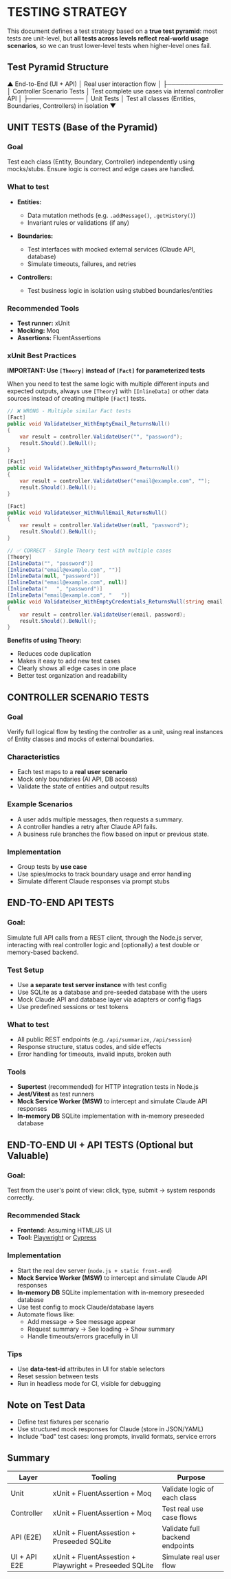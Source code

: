 # TESTING STRATEGY

This document defines a test strategy based on a **true test pyramid**: most tests are unit-level, but **all tests across levels reflect real-world usage scenarios**, so we can trust lower-level tests when higher-level ones fail.

## Test Pyramid Structure

 ▲ End-to-End (UI + API)
 │ Real user interaction flow
 │
 ├─────────────
 │ Controller Scenario Tests
 │ Test complete use cases via internal controller API
 │
 ├─────────────
 │ Unit Tests
 │ Test all classes (Entities, Boundaries, Controllers) in isolation
 ▼


## UNIT TESTS (Base of the Pyramid)

### Goal

Test each class (Entity, Boundary, Controller) independently using mocks/stubs. Ensure logic is correct and edge cases are handled.

### What to test

- **Entities:**
  - Data mutation methods (e.g. `.addMessage()`, `.getHistory()`)
  - Invariant rules or validations (if any)

- **Boundaries:**
  - Test interfaces with mocked external services (Claude API, database)
  - Simulate timeouts, failures, and retries

- **Controllers:**
  - Test business logic in isolation using stubbed boundaries/entities

### Recommended Tools
- **Test runner:** xUnit
- **Mocking:** Moq
- **Assertions:** FluentAssertions

### xUnit Best Practices

**IMPORTANT: Use `[Theory]` instead of `[Fact]` for parameterized tests**

When you need to test the same logic with multiple different inputs and expected outputs, always use `[Theory]` with `[InlineData]` or other data sources instead of creating multiple `[Fact]` tests.

```csharp
// ❌ WRONG - Multiple similar Fact tests
[Fact]
public void ValidateUser_WithEmptyEmail_ReturnsNull()
{
    var result = controller.ValidateUser("", "password");
    result.Should().BeNull();
}

[Fact]
public void ValidateUser_WithEmptyPassword_ReturnsNull()
{
    var result = controller.ValidateUser("email@example.com", "");
    result.Should().BeNull();
}

[Fact]
public void ValidateUser_WithNullEmail_ReturnsNull()
{
    var result = controller.ValidateUser(null, "password");
    result.Should().BeNull();
}

// ✅ CORRECT - Single Theory test with multiple cases
[Theory]
[InlineData("", "password")]
[InlineData("email@example.com", "")]
[InlineData(null, "password")]
[InlineData("email@example.com", null)]
[InlineData("   ", "password")]
[InlineData("email@example.com", "   ")]
public void ValidateUser_WithEmptyCredentials_ReturnsNull(string email, string password)
{
    var result = controller.ValidateUser(email, password);
    result.Should().BeNull();
}
```

**Benefits of using Theory:**
- Reduces code duplication
- Makes it easy to add new test cases
- Clearly shows all edge cases in one place
- Better test organization and readability

## CONTROLLER SCENARIO TESTS

### Goal

Verify full logical flow by testing the controller as a unit, using real instances of Entity classes and mocks of external boundaries.

### Characteristics
- Each test maps to a **real user scenario**
- Mock only boundaries (AI API, DB access)
- Validate the state of entities and output results

### Example Scenarios

- A user adds multiple messages, then requests a summary.
- A controller handles a retry after Claude API fails.
- A business rule branches the flow based on input or previous state.

### Implementation
- Group tests by **use case**
- Use spies/mocks to track boundary usage and error handling
- Simulate different Claude responses via prompt stubs

## END-TO-END API TESTS

### Goal:

Simulate full API calls from a REST client, through the Node.js server, interacting with real controller logic and (optionally) a test double or memory-based backend.

### Test Setup

- Use **a separate test server instance** with test config
- Use SQLite as a database and pre-seeded database with the users
- Mock Claude API and database layer via adapters or config flags
- Use predefined sessions or test tokens

### What to test

- All public REST endpoints (e.g. `/api/summarize`, `/api/session`)
- Response structure, status codes, and side effects
- Error handling for timeouts, invalid inputs, broken auth

### Tools

- **Supertest** (recommended) for HTTP integration tests in Node.js
- **Jest/Vitest** as test runners
- **Mock Service Worker (MSW)** to intercept and simulate Claude API responses
- **In-memory DB** SQLite implementation with in-memory preseeded database

## END-TO-END UI + API TESTS (Optional but Valuable)

### Goal:

Test from the user's point of view: click, type, submit → system responds correctly.

### Recommended Stack

- **Frontend:** Assuming HTML/JS UI
- **Tool:** [Playwright](https://playwright.dev/) or [Cypress](https://www.cypress.io/)

### Implementation

- Start the real dev server (`node.js + static front-end`)
- **Mock Service Worker (MSW)** to intercept and simulate Claude API responses
- **In-memory DB** SQLite implementation with in-memory preseeded database
- Use test config to mock Claude/database layers
- Automate flows like:
  - Add message → See message appear
  - Request summary → See loading → Show summary
  - Handle timeouts/errors gracefully in UI

### Tips

- Use **data-test-id** attributes in UI for stable selectors
- Reset session between tests
- Run in headless mode for CI, visible for debugging

## Note on Test Data

- Define test fixtures per scenario
- Use structured mock responses for Claude (store in JSON/YAML)
- Include "bad" test cases: long prompts, invalid formats, service errors

## Summary

| Layer        | Tooling                                        | Purpose                                |
|--------------|------------------------------------------------|----------------------------------------|
| Unit         | xUnit + FluentAssertion + Moq                  | Validate logic of each class           |
| Controller   | xUnit + FluentAssertion + Moq                  | Test real use case flows               |
| API (E2E)    | xUnit + FluentAssestion + Preseeded SQLite     | Validate full backend endpoints        |
| UI + API E2E | xUnit + FluentAssestion + Playwright + Preseeded SQLite | Simulate real user flow                |



